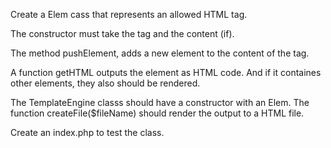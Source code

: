 Create a Elem cass that represents an allowed HTML tag.

The constructor must take the tag and the content (if).

The method pushElement, adds a new element to the content of the tag.

A function getHTML outputs the element as HTML code. And if it containes other elements, they also should be rendered.

The TemplateEngine classs should have a constructor with an Elem. The function createFile($fileName) should render the output to a HTML file.

Create an index.php to test the class.
